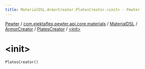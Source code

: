 ```yaml
---
title: MaterialDSL.ArmorCreator.PlatesCreator.<init> - Pewter
---
```


[Pewter](../../../../index.html) / [com.ejektaflex.pewter.api.core.materials](../../../index.html) / [MaterialDSL](../../index.html) / [ArmorCreator](../index.html) / [PlatesCreator](index.html) / [&lt;init&gt;](./-init-.html)

# &lt;init&gt;

`PlatesCreator()`